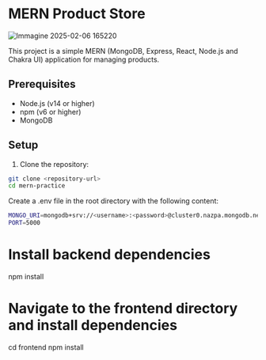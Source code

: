 # MERN Product Store
![Immagine 2025-02-06 165220](https://github.com/user-attachments/assets/08ff27d3-e865-475c-b092-5c9d689d58b0)

This project is a simple MERN (MongoDB, Express, React, Node.js and Chakra UI) application for managing products.

## Prerequisites

- Node.js (v14 or higher)
- npm (v6 or higher)
- MongoDB

## Setup

1. Clone the repository:

```sh
git clone <repository-url>
cd mern-practice
```
Create a .env file in the root directory with the following content:
```sh
MONGO_URI=mongodb+srv://<username>:<password>@cluster0.nazpa.mongodb.net/products?retryWrites=true&w=majority&appName=Cluster0
PORT=5000
```
# Install backend dependencies
npm install

# Navigate to the frontend directory and install dependencies
cd frontend
npm install
